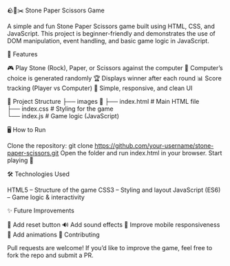 🪨📄✂️ Stone Paper Scissors Game

A simple and fun Stone Paper Scissors game built using HTML, CSS, and JavaScript.
This project is beginner-friendly and demonstrates the use of DOM manipulation, event handling, and basic game logic in JavaScript.

🚀 Features

  🎮 Play Stone (Rock), Paper, or Scissors against the computer
  🤖 Computer’s choice is generated randomly
  🏆 Displays winner after each round
  📊 Score tracking (Player vs Computer)
  🎨 Simple, responsive, and clean UI

📂 Project Structure
├── images 📂
├── index.html   # Main HTML file  
├── index.css    # Styling for the game  
└── index.js    # Game logic (JavaScript)  

🖥️ How to Run

Clone the repository: git clone https://github.com/your-username/stone-paper-scissors.git
Open the folder and run index.html in your browser.
Start playing 🎉


🛠️ Technologies Used

  HTML5 – Structure of the game
  CSS3 – Styling and layout
  JavaScript (ES6) – Game logic & interactivity


✨ Future Improvements

  🔄 Add reset button
  🔊 Add sound effects
  📱 Improve mobile responsiveness
  🎨 Add animations
  🤝 Contributing

Pull requests are welcome! If you’d like to improve the game, feel free to fork the repo and submit a PR.
